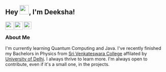 ## Hey <img src="https://github.com/TheDudeThatCode/TheDudeThatCode/blob/master/Assets/Hi.gif" width="29px">, I'm Deeksha!

<a href="mailto:singhdeeksha030@gmail.com">
  <img align="left" width="26px" src="https://cdn.jsdelivr.net/npm/simple-icons@v3/icons/gmail.svg" />
</a>
<a href="https://twitter.com/deeksha_ph">
  <img align="left" width="26px" src="https://cdn.jsdelivr.net/npm/simple-icons@v3/icons/twitter.svg" />
</a>
<a href="https://www.linkedin.com/in/deeksha-singh-030/">
  <img align="left" width="24px" src="https://cdn.jsdelivr.net/npm/simple-icons@v3/icons/linkedin.svg"  />
</a>

<br />

### About Me

I'm currently learning Quantum Computing and Java. I've recently finished my Bachelors in Physics from [Sri Venkateswara College](svc.ac.in) affilated by [University of Delhi](du.ac.in). I always thrive to learn more. I'm always open to contribute, even if it's a small one, in the projects. 

<!--
**deeksha-singh030/deeksha-singh030** is a ✨ _special_ ✨ repository because its `README.md` (this file) appears on your GitHub profile.

Here are some ideas to get you started:

- 🔭 I’m currently working on ...
- 🌱 I’m currently learning ...
- 👯 I’m looking to collaborate on ...
- 🤔 I’m looking for help with ...
- 💬 Ask me about ...
- 📫 How to reach me: ...
- 😄 Pronouns: ...
- ⚡ Fun fact: ...
-->
